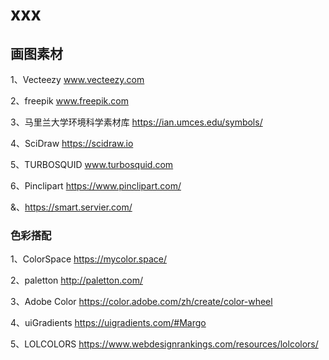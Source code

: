 # xxx


## 画图素材

1、Vecteezy
www.vecteezy.com 

2、freepik
www.freepik.com

3、马里兰大学环境科学素材库
https://ian.umces.edu/symbols/

4、SciDraw
https://scidraw.io

5、TURBOSQUID
www.turbosquid.com

6、Pinclipart
https://www.pinclipart.com/

&、https://smart.servier.com/


### 色彩搭配

1、ColorSpace
https://mycolor.space/

2、paletton
http://paletton.com/

3、Adobe Color
https://color.adobe.com/zh/create/color-wheel

4、uiGradients
https://uigradients.com/#Margo

5、LOLCOLORS
https://www.webdesignrankings.com/resources/lolcolors/
